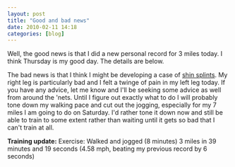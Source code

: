 ```yaml
---
layout: post
title: "Good and bad news"
date: 2010-02-11 14:18
categories: [blog]
---
```

Well, the good news is that I did a new personal record for 3 miles today. I think Thursday is my good day. The details are below.

The bad news is that I think I might be developing a case of [shin splints](http://en.wikipedia.org/wiki/Shin_splints). My right leg is particularly bad and I felt a twinge of pain in my left leg today. If you have any advice, let me know and I'll be seeking some advice as well from around the 'nets. Until I figure out exactly what to do I will probably tone down my walking pace and cut out the jogging, especially for my 7 miles I am going to do on Saturday. I'd rather tone it down now and still be able to train to some extent rather than waiting until it gets so bad that I can't train at all.

**Training update:**
Exercise: Walked and jogged (8 minutes) 3 miles in 39 minutes and 19 seconds (4.58 mph, beating my previous record by 6 seconds)
